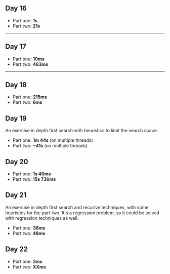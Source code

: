 ## Day 16

- Part one: **1s**
- Part two: **21s**

---

## Day 17

- Part one: **10ms**
- Part two: **463ms**

---

## Day 18

- Part one: **215ms**
- Part two: **6ms**

## Day 19

An exercise in depth first search with heuristics to limit the search space.

- Part one: **1m 44s** (on multiple threads)
- Part two: **~41s** (on multiple threads)

## Day 20

- Part one: **1s 40ms**
- Part two: **15s 736ms**

## Day 21

An exercise in depth first search and recurive techniques, with some heuristics for the
part two.
It's a regression problem, so it could be solved with regression techniques as well.

- Part one: **36ms**
- Part two: **48ms**

## Day 22

- Part one: **2ms**
- Part two: **XXms**
